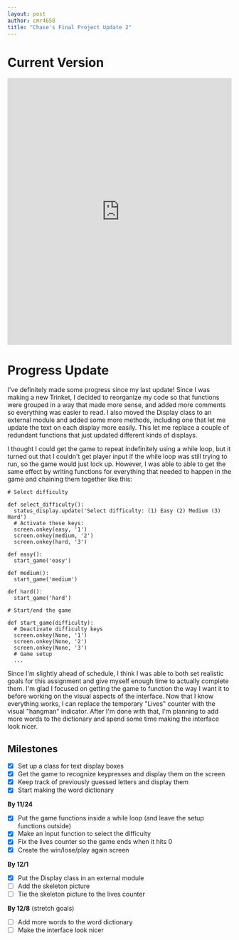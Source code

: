 ```yaml
---
layout: post
author: cmr4658
title: "Chase's Final Project Update 2"
---
```


# Current Version

<iframe src="https://trinket.io/embed/python/ddc7806ea0" width="100%" height="600" frameborder="0" marginwidth="0" marginheight="0" allowfullscreen></iframe>

# Progress Update

I've definitely made some progress since my last update! Since I was making a new Trinket, I decided to reorganize my code so that functions were grouped in a way that made more sense, and added more comments so everything was easier to read. I also moved the Display class to an external module and added some more methods, including one that let me update the text on each display more easily. This let me replace a couple of redundant functions that just updated different kinds of displays.

I thought I could get the game to repeat indefinitely using a while loop, but it turned out that I couldn't get player input if the while loop was still trying to run, so the game would just lock up. However, I was able to able to get the same effect by writing functions for everything that needed to happen in the game and chaining them together like this:

```
# Select difficulty

def select_difficulty():
  status_display.update('Select difficulty: (1) Easy (2) Medium (3) Hard')
  # Activate these keys:
  screen.onkey(easy, '1')
  screen.onkey(medium, '2')
  screen.onkey(hard, '3')

def easy():
  start_game('easy')
  
def medium():
  start_game('medium')
  
def hard():
  start_game('hard')

# Start/end the game

def start_game(difficulty):
  # Deactivate difficulty keys
  screen.onkey(None, '1')
  screen.onkey(None, '2')
  screen.onkey(None, '3')
  # Game setup
  ...
```

Since I'm slightly ahead of schedule, I think I was able to both set realistic goals for this assignment and give myself enough time to actually complete them. I'm glad I focused on getting the game to function the way I want it to before working on the visual aspects of the interface. Now that I know everything works, I can replace the temporary "Lives" counter with the visual "hangman" indicator. After I'm done with that, I'm planning to add more words to the dictionary and spend some time making the interface look nicer.

## Milestones

- [x] Set up a class for text display boxes
- [x] Get the game to recognize keypresses and display them on the screen
- [x] Keep track of previously guessed letters and display them
- [x] Start making the word dictionary

**By 11/24**
- [x] Put the game functions inside a while loop (and leave the setup functions outside)
- [x] Make an input function to select the difficulty
- [x] Fix the lives counter so the game ends when it hits 0
- [x] Create the win/lose/play again screen

**By 12/1**
- [x] Put the Display class in an external module
- [ ] Add the skeleton picture
- [ ] Tie the skeleton picture to the lives counter

**By 12/8** (stretch goals)
- [ ] Add more words to the word dictionary
- [ ] Make the interface look nicer
